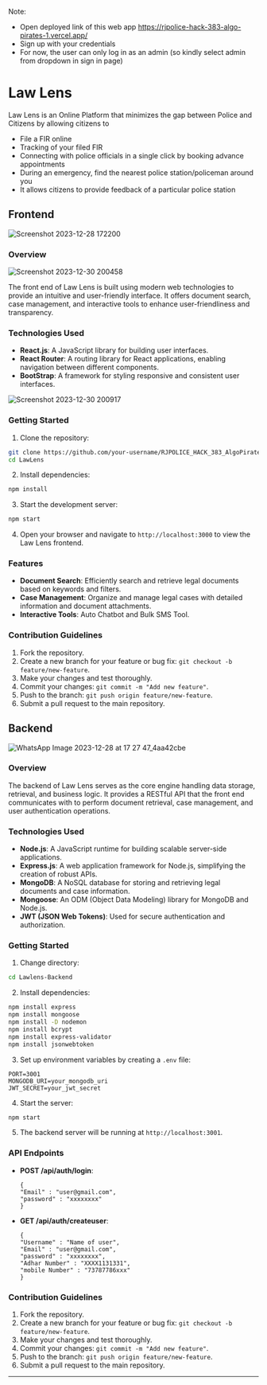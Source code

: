 Note:
- Open deployed link of this web app https://rjpolice-hack-383-algo-pirates-1.vercel.app/
- Sign up with your credentials
- For now, the user can only log in as an admin (so kindly select admin from dropdown in sign in page)

# Law Lens

Law Lens is an Online Platform that minimizes the gap between Police and Citizens by allowing citizens to
- File a FIR online
- Tracking of your filed FIR
- Connecting with police officials in a single click by booking advance appointments
- During an emergency, find the nearest police station/policeman around you
- It allows citizens to provide feedback of a particular police station

## Frontend

![Screenshot 2023-12-28 172200](https://github.com/venom-2/RJPOLICE_HACK_383_AlgoPirates_1/assets/103876428/34283271-ee7c-4f8f-864b-8e08ade002d3)

### Overview

![Screenshot 2023-12-30 200458](https://github.com/venom-2/RJPOLICE_HACK_383_AlgoPirates_1/assets/103876428/6dba94cd-77ec-4c3f-b0fd-be80b2ba8cd2)

The front end of Law Lens is built using modern web technologies to provide an intuitive and user-friendly interface. It offers document search, case management, and interactive tools to enhance user-friendliness and transparency.

### Technologies Used

- **React.js**: A JavaScript library for building user interfaces.
- **React Router**: A routing library for React applications, enabling navigation between different components.
- **BootStrap**: A framework for styling responsive and consistent user interfaces.

![Screenshot 2023-12-30 200917](https://github.com/venom-2/RJPOLICE_HACK_383_AlgoPirates_1/assets/103876428/4ebdda9d-2cf9-4cd4-887c-47dbb6d0e35b)


### Getting Started

1. Clone the repository:

```bash
git clone https://github.com/your-username/RJPOLICE_HACK_383_AlgoPirates_1.git
cd LawLens
```

2. Install dependencies:

```bash
npm install
```

3. Start the development server:

```bash
npm start
```

4. Open your browser and navigate to `http://localhost:3000` to view the Law Lens frontend.

### Features

- **Document Search**: Efficiently search and retrieve legal documents based on keywords and filters.
- **Case Management**: Organize and manage legal cases with detailed information and document attachments.
- **Interactive Tools**: Auto Chatbot and Bulk SMS Tool.

### Contribution Guidelines

1. Fork the repository.
2. Create a new branch for your feature or bug fix: `git checkout -b feature/new-feature`.
3. Make your changes and test thoroughly.
4. Commit your changes: `git commit -m "Add new feature"`.
5. Push to the branch: `git push origin feature/new-feature`.
6. Submit a pull request to the main repository.

## Backend

![WhatsApp Image 2023-12-28 at 17 27 47_4aa42cbe](https://github.com/venom-2/RJPOLICE_HACK_383_AlgoPirates_1/assets/103876428/e7dabc86-7225-460f-b8c1-300f1c5897c9)

### Overview

The backend of Law Lens serves as the core engine handling data storage, retrieval, and business logic. It provides a RESTful API that the front end communicates with to perform document retrieval, case management, and user authentication operations.

### Technologies Used

- **Node.js**: A JavaScript runtime for building scalable server-side applications.
- **Express.js**: A web application framework for Node.js, simplifying the creation of robust APIs.
- **MongoDB**: A NoSQL database for storing and retrieving legal documents and case information.
- **Mongoose**: An ODM (Object Data Modeling) library for MongoDB and Node.js.
- **JWT (JSON Web Tokens)**: Used for secure authentication and authorization.

### Getting Started

1. Change directory:

```bash
cd Lawlens-Backend
```

2. Install dependencies:

```bash
npm install express
npm install mongoose
npm install -D nodemon
npm install bcrypt
npm install express-validator
npm install jsonwebtoken
```

3. Set up environment variables by creating a `.env` file:

```env
PORT=3001
MONGODB_URI=your_mongodb_uri
JWT_SECRET=your_jwt_secret
```

4. Start the server:

```bash
npm start
```

5. The backend server will be running at `http://localhost:3001`.

### API Endpoints

- **POST /api/auth/login**:
  ```
  {
  "Email" : "user@gmail.com",
  "password" : "xxxxxxxx"
  }
  ```
- **GET /api/auth/createuser**:
  ```
  {
  "Username" : "Name of user",
  "Email" : "user@gmail.com",
  "password" : "xxxxxxxx",
  "Adhar Number" : "XXXX1131331",
  "mobile Number" : "73787786xxx"
  }
  ```


### Contribution Guidelines

1. Fork the repository.
2. Create a new branch for your feature or bug fix: `git checkout -b feature/new-feature`.
3. Make your changes and test thoroughly.
4. Commit your changes: `git commit -m "Add new feature"`.
5. Push to the branch: `git push origin feature/new-feature`.
6. Submit a pull request to the main repository.

---
